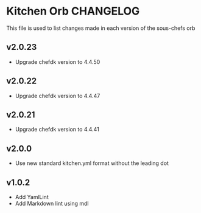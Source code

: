 # Kitchen Orb CHANGELOG

This file is used to list changes made in each version of the sous-chefs orb

## v2.0.23

- Upgrade chefdk version to 4.4.50

## v2.0.22

- Upgrade chefdk version to 4.4.47

## v2.0.21

- Upgrade chefdk version to 4.4.41

## v2.0.0

- Use new standard kitchen.yml format without the leading dot

## v1.0.2

- Add YamlLint
- Add Markdown lint using mdl
